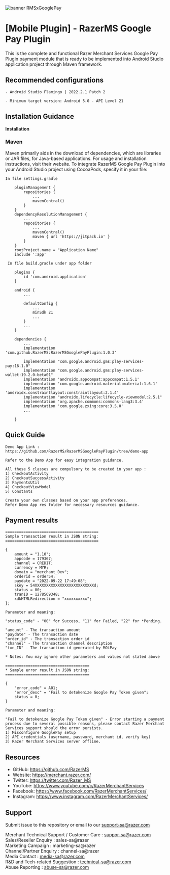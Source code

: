 <!--
 # license: Copyright © 2011-2023 Razer Merchant Services Sdn Bhd. All Rights Reserved. 
 -->
 
![banner RMSxGooglePay](https://user-images.githubusercontent.com/17770615/199203191-891462c9-05b3-4ad5-b2a9-eaa67d873698.png)


# [Mobile Plugin] - RazerMS Google Pay Plugin

This is the complete and functional Razer Merchant Services Google Pay Plugin payment module that is ready to be implemented into Android Studio application project through Maven framework.

## Recommended configurations

    - Android Studio Flamingo | 2022.2.1 Patch 2

    - Minimum target version: Android 5.0 - API Level 21

## Installation Guidance

**Installation**

### Maven

Maven primarily aids in the download of dependencies, which are libraries or JAR files, for Java-based applications. For usage and installation instructions, visit their website. To integrate RazerMS Google Pay Plugin into your Android Studio project using CocoaPods, specify it in your file:

    In file settings.gradle

        pluginManagement {
            repositories {
                ...
                mavenCentral()
            }
        }
        dependencyResolutionManagement {
            ...
            repositories {
                ...
                mavenCentral()
                maven { url 'https://jitpack.io' }
            }
        }
        rootProject.name = "Application Name"
        include ':app'

     In file build.gradle under app folder

        plugins {
            id 'com.android.application'
        }

        android {
            ...

            defaultConfig {
                ...
                minSdk 21
                ...
            }
            ...
        }

        dependencies {
            ...
            implementation 'com.github.RazerMS:RazerMSGooglePayPlugin:1.0.3'

            implementation "com.google.android.gms:play-services-pay:16.1.0"
            implementation "com.google.android.gms:play-services-wallet:19.2.0-beta01"
            implementation 'androidx.appcompat:appcompat:1.5.1'
            implementation 'com.google.android.material:material:1.6.1'
            implementation 'androidx.constraintlayout:constraintlayout:2.1.4'
            implementation "androidx.lifecycle:lifecycle-viewmodel:2.5.1"
            implementation 'org.apache.commons:commons-lang3:3.4'
            implementation 'com.google.zxing:core:3.5.0'
            ...

        }

## Quick Guide

    Demo App Link : https://github.com/RazerMS/RazerMSGooglePayPlugin/tree/demo-app

    Refer to the Demo App for easy integration guidance.

    All these 5 classes are compulsory to be created in your app :
    1) CheckoutActivity
    2) CheckoutSuccessActivity
    3) PaymentsUtil
    4) CheckoutViewModel
    5) Constants

    Create your own classes based on your app preferences.
    Refer Demo App res folder for necessary resources guidance.

## Payment results

    =========================================
    Sample transaction result in JSON string:
    =========================================

    {
        amount = "1.10";
        appcode = 179367;
        channel = CREDIT;
        currency = MYR;
        domain = "merchant_Dev";
        orderid = order54;
        paydate = "2022-09-22 17:49:08";
        skey = 54XXXXXXXXXXXXXXXXXXXXXXXXXXd;
        status = 00;
        tranID = 1278569348;
        xdkHTMLRedirection = "xxxxxxxxxx";
    };

    Parameter and meaning:
    
    "status_code" - "00" for Success, "11" for Failed, "22" for *Pending. 
    
    "amount" - The transaction amount
    "paydate" - The transaction date
    "order_id" - The transaction order id
    "channel" - The transaction channel description
    "txn_ID" - The transaction id generated by MOLPay
    
    * Notes: You may ignore other parameters and values not stated above

    =====================================
    * Sample error result in JSON string:
    =====================================
    
    {
        "error_code" = A01;
        "error_desc" = "Fail to detokenize Google Pay Token given";
        status = 0;
    }
    
    Parameter and meaning:
    
    "Fail to detokenize Google Pay Token given" - Error starting a payment process due to several possible reasons, please contact Razer Merchant Services support should the error persists.
    1) Misconfigure GooglePay setup
    2) API credentials (username, password, merchant id, verify key)
    3) Razer Merchant Services server offline.

## Resources

- GitHub:     https://github.com/RazerMS
- Website:    https://merchant.razer.com/
- Twitter:    https://twitter.com/Razer_MS
- YouTube:    https://www.youtube.com/c/RazerMerchantServices
- Facebook:   https://www.facebook.com/RazerMerchantServices/
- Instagram:  https://www.instagram.com/RazerMerchantServices/


## Support

Submit issue to this repository or email to our support-sa@razer.com

Merchant Technical Support / Customer Care : suppor-sa@razer.com<br>
Sales/Reseller Enquiry : sales-sa@razer<br>
Marketing Campaign : marketing-sa@razer<br>
Channel/Partner Enquiry : channel-sa@razer<br>
Media Contact : media-sa@razer.com<br>
R&D and Tech-related Suggestion : technical-sa@razer.com<br>
Abuse Reporting : abuse-sa@razer.com
